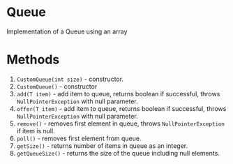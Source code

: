 # Queue
Implementation of a Queue using an array

# Methods

1. `CustomQueue(int size)` - constructor.
2. `CustomQueue()` - constructor
3. `add(T item)` - add item to queue, returns boolean if successful, throws `NullPointerException` with null parameter.
4. `offer(T item)` - add item to queue, returns boolean if successful, throws `NullPointerException` with null parameter.
5. `remove()` - removes first element in queue, throws `NullPointerException` if item is null.
6. `poll()` - removes first element from queue.
7. `getSize()` - returns number of items in queue as an integer.
8. `getQueueSize()` - returns the size of the queue including null elements.
